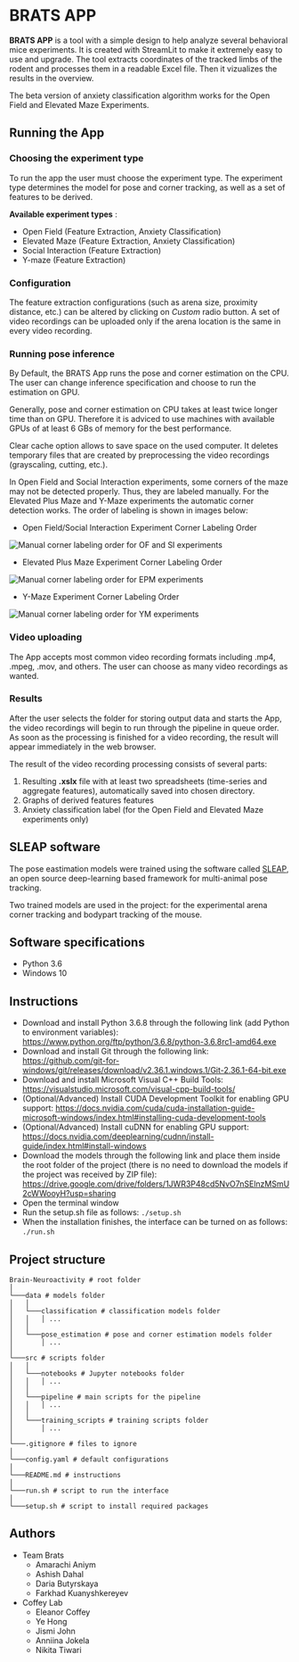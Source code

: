 # BRATS APP

**BRATS APP** is a tool with a simple design to help analyze several behavioral mice experiments. It is created with StreamLit to make it extremely easy to use and upgrade. The tool extracts coordinates of the tracked limbs of the rodent and processes them in a readable Excel file. Then it vizualizes the results in the overview. 

The beta version of anxiety classification algorithm works for the Open Field and Elevated Maze Experiments.

## Running the App

### Choosing the experiment type

To run the app the user must choose the experiment type. The experiment type determines the model for pose and corner tracking, as well as a set of features to be derived. 

**Available experiment types** :
 - Open Field (Feature Extraction, Anxiety Classification)
 - Elevated Maze (Feature Extraction, Anxiety Classification)
 - Social Interaction (Feature Extraction)
 - Y-maze (Feature Extraction)

### Configuration

The feature extraction configurations (such as arena size, proximity distance, etc.) can be altered by clicking on *Custom* radio button. A set of video recordings can be uploaded only if the arena location is the same in every video recording.

### Running pose inference

By Default, the BRATS App runs the pose and corner estimation on the CPU. The user can change inference specification and choose to run the estimation on GPU.

Generally, pose and corner estimation on CPU takes at least twice longer time than on GPU. Therefore it is adviced to use machines with available GPUs of at least 6 GBs of memory for the best performance.

Clear cache option allows to save space on the used computer. It deletes temporary files that are created by preprocessing the video recordings (grayscaling, cutting, etc.).

In Open Field and Social Interaction experiments, some corners of the maze may not be detected properly. Thus, they are labeled manually. For the Elevated Plus Maze and Y-Maze experiments the automatic corner detection works. The order of labeling is shown in images below:

- Open Field/Social Interaction Experiment Corner Labeling Order

![Manual corner labeling order for OF and SI experiments](./OF_SI_Box_Labeling_Order.png "OF/SI Corner labeling order")

- Elevated Plus Maze Experiment Corner Labeling Order

![Manual corner labeling order for EPM experiments](./EPM_Box_Labeling_Order.png "EPM Corner labeling order")

- Y-Maze Experiment Corner Labeling Order

![Manual corner labeling order for YM experiments](./YM_Box_Labeling_Order.png "YM Corner labeling order")

### Video uploading

The App accepts most common video recording formats including .mp4, .mpeg, .mov, and others. The user can choose as many video recordings as wanted. 

### Results

After the user selects the folder for storing output data and starts the App, the video recordings will begin to run through the pipeline in queue order. As soon as the processing is finished for a video recording, the result will appear immediately in the web browser.

The result of the video recording processing consists of several parts:
1. Resulting **.xslx** file with at least two spreadsheets (time-series and aggregate features), automatically saved into chosen directory.
2. Graphs of derived features features
3. Anxiety classification label (for the Open Field and Elevated Maze experiments only)

## SLEAP software

The pose eastimation models were trained using the software called [SLEAP](https://sleap.ai/), an open source deep-learning based framework for multi-animal pose tracking. 

Two trained models are used in the project: for the experimental arena corner tracking and bodypart tracking of the mouse.

## Software specifications
- Python 3.6
- Windows 10

## Instructions
- Download and install Python 3.6.8 through the following link (add Python to environment variables): https://www.python.org/ftp/python/3.6.8/python-3.6.8rc1-amd64.exe
- Download and install Git through the following link: https://github.com/git-for-windows/git/releases/download/v2.36.1.windows.1/Git-2.36.1-64-bit.exe
- Download and install Microsoft Visual C++ Build Tools: https://visualstudio.microsoft.com/visual-cpp-build-tools/
- (Optional/Advanced) Install CUDA Development Toolkit for enabling GPU support: https://docs.nvidia.com/cuda/cuda-installation-guide-microsoft-windows/index.html#installing-cuda-development-tools
- (Optional/Advanced) Install cuDNN for enabling GPU support: https://docs.nvidia.com/deeplearning/cudnn/install-guide/index.html#install-windows
- Download the models through the following link and place them inside the root folder of the project (there is no need to download the models if the project was received by ZIP file): https://drive.google.com/drive/folders/1JWR3P48cd5NvO7nSElnzMSmU2cWWooyH?usp=sharing
- Open the terminal window
- Run the setup.sh file as follows: `./setup.sh`
- When the installation finishes, the interface can be turned on as follows: `./run.sh`

## Project structure
```
Brain-Neuroactivity # root folder
│
└───data # models folder
│   │
│   └───classification # classification models folder
│   │   │ ...
│   │   
│   └───pose_estimation # pose and corner estimation models folder
│       │ ...
│
└───src # scripts folder
│   │
│   └───notebooks # Jupyter notebooks folder
│   │   │ ...
│   │   
│   └───pipeline # main scripts for the pipeline
│   │   │ ...
│   │   
│   └───training_scripts # training scripts folder
│       │ ...
│   
└───.gitignore # files to ignore
│   
└───config.yaml # default configurations
│   
└───README.md # instructions
│   
└───run.sh # script to run the interface
│   
└───setup.sh # script to install required packages
```

## Authors
- Team Brats
    - Amarachi Aniym
    - Ashish Dahal
    - Daria Butyrskaya
    - Farkhad Kuanyshkereyev
- Coffey Lab
    - Eleanor Coffey
    - Ye Hong
    - Jismi John
    - Anniina Jokela
    - Nikita Tiwari